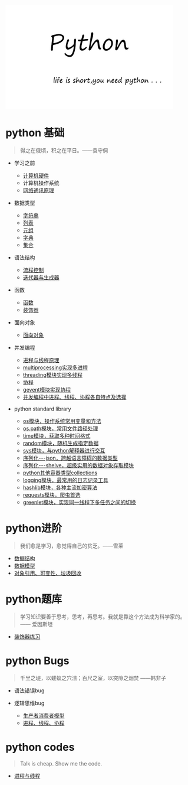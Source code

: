 ![](picture/python.jpg)

# python 基础
> 得之在俄顷，积之在平日。——袁守侗

- 学习之前
	- [计算机硬件](basic_knowledge_of_python/hardware.md)
	- 计算机操作系统
	- [网络通讯原理](basic_knowledge_of_python/network_protocol.md)

- 数据类型
	- [字符串](basic_knowledge_of_python/string.md)
	- [列表](basic_knowledge_of_python/list.md)
	- [元组](basic_knowledge_of_python/tuple.md)
	- [字典](basic_knowledge_of_python/dictionary.md)
	- [集合](basic_knowledge_of_python/set.md)
- 语法结构
	- [流程控制](basic_knowledge_of_python/process_control.md)
	- [迭代器与生成器](basic_knowledge_of_python/iterator_generator.md)

- 函数
	- [函数](basic_knowledge_of_python/function.md)
	- [装饰器](basic_knowledge_of_python/decorator.md)

- 面向对象
	- [面向对象](basic_knowledge_of_python/class_and_object.md)

- 并发编程
	- [进程与线程原理](basic_knowledge_of_python/processes_and_threads.md)
	- [multiprocessing实现多进程](basic_knowledge_of_python/multiprocessing.md)
	- [threading模块实现多线程](basic_knowledge_of_python/threading.md) 
	- [协程]()
	- [gevent模块实现协程]()
	- [并发编程中进程、线程、协程各自特点及选择]()

- python standard library
	- [os模块，操作系统常用变量和方法](basic_knowledge_of_python/os.md)
	- [os.path模块，常用文件路径处理](basic_knowledge_of_python/os_path.md)
	- [time模块，获取多种时间格式](basic_knowledge_of_python/time.md)
	- [random模块，随机生成指定数据](basic_knowledge_of_python/random.md)
	- [sys模块，与python解释器进行交互](basic_knowledge_of_python/sys.md)
	- [序列化---json，跨越语言障碍的数据类型](basic_knowledge_of_python/json.md)
	- [序列化---shelve，超级实用的数据对象存取模块](basic_knowledge_of_python/shelve.md)
	- [python其他容器类型collections](basic_knowledge_of_python/collections.md)
	- [logging模块，最常用的日志记录工具](basic_knowledge_of_python/logging.md)
	- [hashlib模块，各种主流加密算法](basic_knowledge_of_python/hashlib.md)
	- [requests模块，爬虫首选]()
	- [greenlet模块，实现同一线程下多任务之间的切换]()
	
                                                                                                                                     
# python进阶
> 我们愈是学习，愈觉得自己的贫乏。——雪莱

- [数据结构](advanced_knowledge_of_python/data_structure.md)
- [数据模型](advanced_knowledge_of_python/data_model.md)
- [对象引用、可变性、垃圾回收](advanced_knowledge_of_python/object_reference_garbage.md)

# python题库
> 学习知识要善于思考，思考，再思考。我就是靠这个方法成为科学家的。—— 爱因斯坦

- [装饰器练习](question_bank/question_bank_decorator.md)


# python Bugs
> 千里之堤，以蝼蚁之穴溃；百尺之室，以突隙之烟焚   ——韩非子

- 语法错误bug

- 逻辑思维bug
	- [生产者消费者模型](python_bugs/producer_customer.md)
	- [进程、线程、协程](python_bugs/process_thread_coroutine)

# python codes
> Talk is cheap. Show me the code.

- [进程与线程](show_me_your_code/process_thread_coroutine.md)